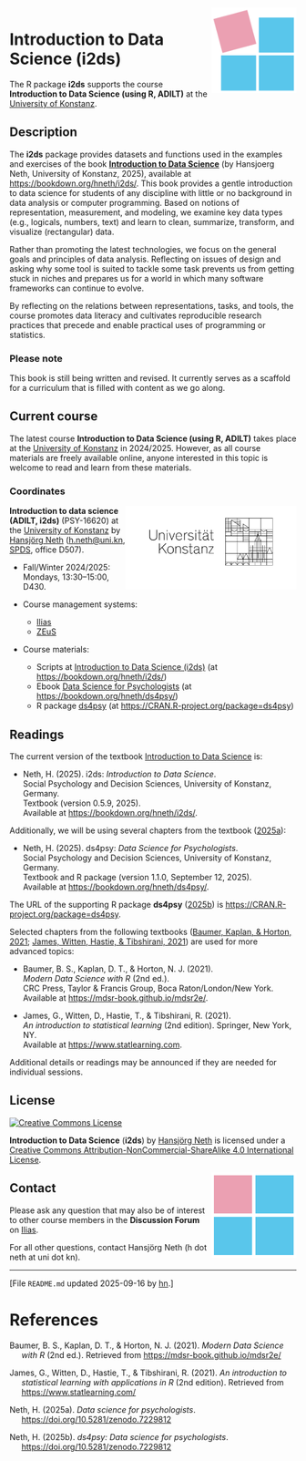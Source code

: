 
<!-- README.md is generated from README.Rmd. Please edit the .Rmd file. -->

<!-- badges: start: -->

<!-- badges: end. -->

<!-- i2ds logo: -->

<!-- ![](i2ds_logo_1.png) -->

<a href="https://www.spds.uni-konstanz.de/">
<img src = "./inst/images/i2ds_logo_1.png" alt = "i2ds" align = "right" width = "150" style = "width: 150px; float: right; border:15;"/>
</a>

# Introduction to Data Science (i2ds)

The R package **i2ds** supports the course **Introduction to Data
Science (using R, ADILT)** at the [University of
Konstanz](https://www.uni-konstanz.de/en/).

## Description

The **i2ds** package provides datasets and functions used in the
examples and exercises of the book **[Introduction to Data
Science](https://bookdown.org/hneth/i2ds/)** (by Hansjoerg Neth,
University of Konstanz, 2025), available at
<https://bookdown.org/hneth/i2ds/>. <!-- Contents: --> This book
provides a gentle introduction to data science for students of any
discipline with little or no background in data analysis or computer
programming. Based on notions of representation, measurement, and
modeling, we examine key data types (e.g., logicals, numbers, text) and
learn to clean, summarize, transform, and visualize (rectangular) data.

Rather than promoting the latest technologies, we focus on the general
goals and principles of data analysis. Reflecting on issues of design
and asking why some tool is suited to tackle some task prevents us from
getting stuck in niches and prepares us for a world in which many
software frameworks can continue to evolve.

By reflecting on the relations between representations, tasks, and
tools, the course promotes data literacy and cultivates reproducible
research practices that precede and enable practical uses of programming
or statistics.

<!-- Under construction note:  -->

### Please note

This book is still being written and revised. It currently serves as a
scaffold for a curriculum that is filled with content as we go along.

## Current course

The latest course **Introduction to Data Science (using R, ADILT)**
takes place at the [University of
Konstanz](https://www.uni-konstanz.de/en/) in 2024/2025. However, as all
course materials are freely available online, anyone interested in this
topic is welcome to read and learn from these materials.

### Coordinates

<!-- uni.kn logo and link: -->

<!-- ![](./images/uniKn_logo.png) -->

<a href = "https://www.uni-konstanz.de/en/">
<img src = "./inst/images/uniKn_logo.png" alt = "uni.kn" align = "right" width = "300px" style = "width: 300px; float: right; border: 20px;"/>
<!-- <img src = "./images/uniKn_logo_s.png" alt = "uni.kn" style = "float: right; border:20;"/> -->
</a>

<!-- Latest course: Fall/Winter 2024/2025: -->

**Introduction to data science (ADILT, i2ds)** (PSY-16620) at the
[University of Konstanz](https://www.uni-konstanz.de/en/) by [Hansjörg
Neth](https://neth.de) (<h.neth@uni.kn>,
[SPDS](https://spds.uni-konstanz.de/), office D507).

- Fall/Winter 2024/2025: Mondays, 13:30–15:00, D430.

- Course management systems:

  - [Ilias](https://ilias.uni-konstanz.de/goto.php?target=crs_1788982)
  - [ZEuS](https://zeus.uni-konstanz.de:443/hioserver/pages/startFlow.xhtml?_flowId=detailView-flow&unitId=86706&periodId=793)

<!-- Materials: -->

- Course materials:

  - Scripts at [Introduction to Data Science
    (i2ds)](https://bookdown.org/hneth/i2ds/) (at
    <https://bookdown.org/hneth/i2ds/>)
  - Ebook [Data Science for
    Psychologists](https://bookdown.org/hneth/ds4psy/) (at
    <https://bookdown.org/hneth/ds4psy/>)
  - R package [ds4psy](https://CRAN.R-project.org/package=ds4psy) (at
    <https://CRAN.R-project.org/package=ds4psy>)

<!-- References / Readings: -->

## Readings

The current version of the textbook [Introduction to Data
Science](https://bookdown.org/hneth/i2ds/) is:

- Neth, H. (2025). i2ds: *Introduction to Data Science*.  
  Social Psychology and Decision Sciences, University of Konstanz,
  Germany.  
  Textbook (version 0.5.9, 2025).  
  Available at <https://bookdown.org/hneth/i2ds/>.

Additionally, we will be using several chapters from the textbook
([2025a](#ref-ds4psyBook)):

- Neth, H. (2025). ds4psy: *Data Science for Psychologists*.  
  Social Psychology and Decision Sciences, University of Konstanz,
  Germany.  
  Textbook and R package (version 1.1.0, September 12, 2025).  
  Available at <https://bookdown.org/hneth/ds4psy/>.

The URL of the supporting R package **ds4psy** ([2025b](#ref-R-ds4psy))
is <https://CRAN.R-project.org/package=ds4psy>.

<!-- Other books and chapters: -->

Selected chapters from the following textbooks ([Baumer, Kaplan, &
Horton, 2021](#ref-mdsr); [James, Witten, Hastie, & Tibshirani,
2021](#ref-JamesEtAl2021)) are used for more advanced topics:

- Baumer, B. S., Kaplan, D. T., & Horton, N. J. (2021).  
  *Modern Data Science with R* (2nd ed.).  
  CRC Press, Taylor & Francis Group, Boca Raton/London/New York.  
  Available at <https://mdsr-book.github.io/mdsr2e/>.

- James, G., Witten, D., Hastie, T., & Tibshirani, R. (2021).  
  *An introduction to statistical learning* (2nd edition). Springer, New
  York, NY.  
  Available at <https://www.statlearning.com>.

<!-- Add blank line. -->

Additional details or readings may be announced if they are needed for
individual sessions.

## License

<!-- (a) Use online image: -->

<a rel="license" href="https://creativecommons.org/licenses/by-nc-sa/4.0/"><img alt="Creative Commons License" style="border-width:0" src="https://i.creativecommons.org/l/by-nc-sa/4.0/88x31.png" /></a>

<!-- (b) Use local image: -->

<!-- <a rel="license" href="https://creativecommons.org/licenses/by-nc-sa/4.0/"><img alt="Creative Commons License" style="border-width:0" src = "./images/CC_BY_NC_SA.png" /></a> -->

<!-- License text:  -->

<span xmlns:dct="http://purl.org/dc/terms/"
property="dct:title">**Introduction to Data Science** (**i2ds**)</span>
by
<a xmlns:cc="http://creativecommons.org/ns#" href="https://neth.de" property="cc:attributionName" rel="cc:attributionURL">Hansjörg
Neth</a> is licensed under a
<a rel="license" href="https://creativecommons.org/licenses/by-nc-sa/4.0/">Creative
Commons Attribution-NonCommercial-ShareAlike 4.0 International
License</a>.

<!-- i2ds logo: -->

<!-- ![](i2ds_logo_2.png) -->

<a href="https://www.spds.uni-konstanz.de/">
<img src = "./inst/images/i2ds_logo_2.png" alt = "i2ds (square)" align = "right" width = "150" style = "width: 150px; float: right; border:15;"/>
</a>

## Contact

Please ask any question that may also be of interest to other course
members in the **Discussion Forum** on
[Ilias](https://ilias.uni-konstanz.de/goto.php?target=crs_1788982).

For all other questions, contact Hansjörg Neth (h dot neth at uni dot
kn).

<!-- Footer: -->

------------------------------------------------------------------------

<!-- Update: -->

\[File `README.md` updated 2025-09-16 by [hn](https://neth.de).\]

<!-- Automatic references: -->

# References

<!-- eof. -->

<div id="refs" class="references csl-bib-body hanging-indent"
entry-spacing="0" line-spacing="2">

<div id="ref-mdsr" class="csl-entry">

Baumer, B. S., Kaplan, D. T., & Horton, N. J. (2021).
*<span class="nocase">Modern Data Science with R</span>* (2nd ed.).
Retrieved from <https://mdsr-book.github.io/mdsr2e/>

</div>

<div id="ref-JamesEtAl2021" class="csl-entry">

James, G., Witten, D., Hastie, T., & Tibshirani, R. (2021). *An
introduction to statistical learning with applications in R* (2nd
edition). Retrieved from <https://www.statlearning.com/>

</div>

<div id="ref-ds4psyBook" class="csl-entry">

Neth, H. (2025a). *Data science for psychologists*.
<https://doi.org/10.5281/zenodo.7229812>

</div>

<div id="ref-R-ds4psy" class="csl-entry">

Neth, H. (2025b). *<span class="nocase">ds4psy</span>: Data science for
psychologists*. <https://doi.org/10.5281/zenodo.7229812>

</div>

</div>
